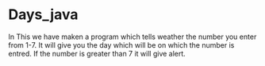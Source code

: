 # Days_java

In This we have maken a program which tells weather the number you enter from 1-7.
It will give you the day which will be on which the number is entred.
If the number is greater than 7 it will give alert.
